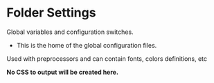 # Folder Settings

Global variables and configuration switches.
* This is the home of the global configuration files.

Used with preprocessors and can contain fonts, colors definitions, etc

**No CSS to output will be created here.**
